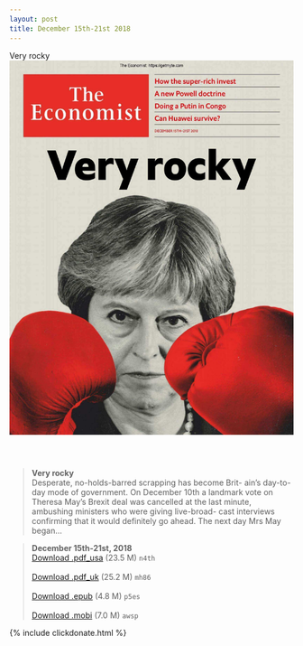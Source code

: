 ```yaml
---
layout: post
title: December 15th-21st 2018
---
```


<div class="message">
	Very rocky
</div>

<header class="xmas">
<div class="cover upload">
<img src="/public/img/the-economist/img_2018.12.15.jpg" />
</div>
</header>
<!--more-->

> **Very rocky** <br/>
Desperate, no-holds-barred scrapping has become Brit- ain’s day-to-day mode of government. On December 10th a landmark vote on Theresa May’s Brexit deal was cancelled at the last minute, ambushing ministers who were giving live-broad- cast interviews confirming that it would definitely go ahead. The next day Mrs May began...

> **December 15th-21st, 2018**<br/>
[Download .pdf_usa](https://pan.baidu.com/s/1szU5fXRPWrq3PJ45Yzwq8w) (23.5 M)
`n4th` <br/><br/>
[Download .pdf_uk](https://pan.baidu.com/s/1z9W3wh0Wwd6ZcvtR5302SA) (25.2 M)
`mh86` <br/><br/>
[Download .epub](https://pan.baidu.com/s/13zmUQEE8z1WZpkh8w9oFKg) (4.8 M)
`p5es` <br/><br/>
[Download .mobi](https://pan.baidu.com/s/10GM1GQs5HhXVNuH5z6h5OA) (7.0 M)
`awsp`

{% include clickdonate.html %}
